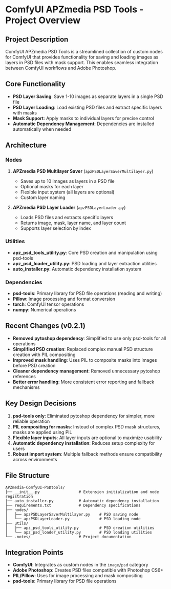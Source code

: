 # ComfyUI APZmedia PSD Tools - Project Overview

## Project Description
ComfyUI APZmedia PSD Tools is a streamlined collection of custom nodes for ComfyUI that provides functionality for saving and loading images as layers in PSD files with mask support. This enables seamless integration between ComfyUI workflows and Adobe Photoshop.

## Core Functionality
- **PSD Layer Saving**: Save 1-10 images as separate layers in a single PSD file
- **PSD Layer Loading**: Load existing PSD files and extract specific layers with masks
- **Mask Support**: Apply masks to individual layers for precise control
- **Automatic Dependency Management**: Dependencies are installed automatically when needed

## Architecture

### Nodes
1. **APZmedia PSD Multilayer Saver** (`apzPSDLayerSaverMultilayer.py`)
   - Saves up to 10 images as layers in a PSD file
   - Optional masks for each layer
   - Flexible input system (all layers are optional)
   - Custom layer naming

2. **APZmedia PSD Layer Loader** (`apzPSDLayerLoader.py`)
   - Loads PSD files and extracts specific layers
   - Returns image, mask, layer name, and layer count
   - Supports layer selection by index

### Utilities
- **apz_psd_tools_utility.py**: Core PSD creation and manipulation using psd-tools
- **apz_psd_loader_utility.py**: PSD loading and layer extraction utilities
- **auto_installer.py**: Automatic dependency installation system

### Dependencies
- **psd-tools**: Primary library for PSD file operations (reading and writing)
- **Pillow**: Image processing and format conversion
- **torch**: ComfyUI tensor operations
- **numpy**: Numerical operations

## Recent Changes (v0.2.1)
- **Removed pytoshop dependency**: Simplified to use only psd-tools for all operations
- **Simplified PSD creation**: Replaced complex manual PSD structure creation with PIL compositing
- **Improved mask handling**: Uses PIL to composite masks into images before PSD creation
- **Cleaner dependency management**: Removed unnecessary pytoshop references
- **Better error handling**: More consistent error reporting and fallback mechanisms

## Key Design Decisions
1. **psd-tools only**: Eliminated pytoshop dependency for simpler, more reliable operation
2. **PIL compositing for masks**: Instead of complex PSD mask structures, masks are applied using PIL
3. **Flexible layer inputs**: All layer inputs are optional to maximize usability
4. **Automatic dependency installation**: Reduces setup complexity for users
5. **Robust import system**: Multiple fallback methods ensure compatibility across environments

## File Structure
```
APZmedia-ComfyUI-PSDtools/
├── __init__.py                 # Extension initialization and node registration
├── auto_installer.py           # Automatic dependency installation
├── requirements.txt            # Dependency specifications
├── nodes/
│   ├── apzPSDLayerSaverMultilayer.py    # PSD saving node
│   └── apzPSDLayerLoader.py             # PSD loading node
├── utils/
│   ├── apz_psd_tools_utility.py         # PSD creation utilities
│   └── apz_psd_loader_utility.py        # PSD loading utilities
└── .notes/                     # Project documentation
```

## Integration Points
- **ComfyUI**: Integrates as custom nodes in the `image/psd` category
- **Adobe Photoshop**: Creates PSD files compatible with Photoshop CS6+
- **PIL/Pillow**: Uses for image processing and mask compositing
- **psd-tools**: Primary library for PSD file operations
